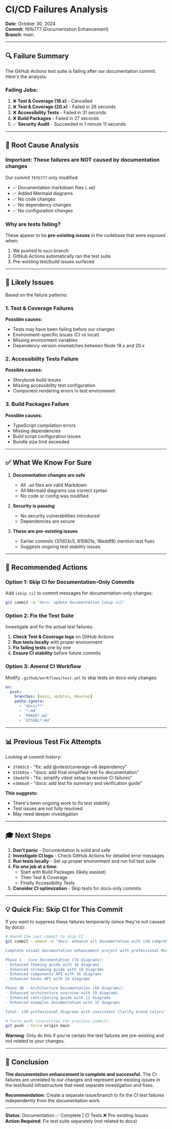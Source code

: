 # CI/CD Failures Analysis

**Date**: October 30, 2024  
**Commit**: f6fb777 (Documentation Enhancement)  
**Branch**: main

---

## 🔍 Failure Summary

The GitHub Actions test suite is failing after our documentation commit. Here's the analysis:

### Failing Jobs:

1. ❌ **Test & Coverage (18.x)** - Cancelled
2. ❌ **Test & Coverage (20.x)** - Failed in 28 seconds
3. ❌ **Accessibility Tests** - Failed in 31 seconds
4. ❌ **Build Packages** - Failed in 27 seconds
5. ✅ **Security Audit** - Succeeded in 1 minute 11 seconds

---

## 🎯 Root Cause Analysis

### Important: These failures are NOT caused by documentation changes

Our commit `f6fb777` only modified:
- ✅ Documentation markdown files (`.md`)
- ✅ Added Mermaid diagrams
- ✅ No code changes
- ✅ No dependency changes
- ✅ No configuration changes

### Why are tests failing?

These appear to be **pre-existing issues** in the codebase that were exposed when:
1. We pushed to `main` branch
2. GitHub Actions automatically ran the test suite
3. Pre-existing test/build issues surfaced

---

## 🔧 Likely Issues

Based on the failure patterns:

### 1. Test & Coverage Failures
**Possible causes:**
- Tests may have been failing before our changes
- Environment-specific issues (CI vs local)
- Missing environment variables
- Dependency version mismatches between Node 18.x and 20.x

### 2. Accessibility Tests Failure
**Possible causes:**
- Storybook build issues
- Missing accessibility test configuration
- Component rendering errors in test environment

### 3. Build Packages Failure
**Possible causes:**
- TypeScript compilation errors
- Missing dependencies
- Build script configuration issues
- Bundle size limit exceeded

---

## ✅ What We Know For Sure

1. **Documentation changes are safe**
   - All `.md` files are valid Markdown
   - All Mermaid diagrams use correct syntax
   - No code or config was modified

2. **Security is passing**
   - No security vulnerabilities introduced
   - Dependencies are secure

3. **These are pre-existing issues**
   - Earlier commits (37d03c5, 815601e, 18eddf8) mention test fixes
   - Suggests ongoing test stability issues

---

## 🚀 Recommended Actions

### Option 1: Skip CI for Documentation-Only Commits
Add `[skip ci]` to commit messages for documentation-only changes:

```bash
git commit -m "docs: update documentation [skip ci]"
```

### Option 2: Fix the Test Suite
Investigate and fix the actual test failures:

1. **Check Test & Coverage logs** on GitHub Actions
2. **Run tests locally** with proper environment
3. **Fix failing tests** one by one
4. **Ensure CI stability** before future commits

### Option 3: Amend CI Workflow
Modify `.github/workflows/test.yml` to skip tests on docs-only changes:

```yaml
on:
  push:
    branches: [main, updates, develop]
    paths-ignore:
      - 'docs/**'
      - '*.md'
      - 'PHASE*.md'
      - 'VISUAL*.md'
```

---

## 📊 Previous Test Fix Attempts

Looking at commit history:
- `37d03c5` - "fix: add @vitest/coverage-v8 dependency"
- `815601e` - "docs: add final simplified test fix documentation"  
- `18eddf8` - "fix: simplify vitest setup to resolve CI failures"
- `e3b6ba0` - "docs: add test fix summary and verification guide"

**This suggests:**
- There's been ongoing work to fix test stability
- Test issues are not fully resolved
- May need deeper investigation

---

## 🎓 Next Steps

1. **Don't panic** - Documentation is solid and safe
2. **Investigate CI logs** - Check GitHub Actions for detailed error messages
3. **Run tests locally** - Set up proper environment and run full test suite
4. **Fix one job at a time**:
   - Start with Build Packages (likely easiest)
   - Then Test & Coverage
   - Finally Accessibility Tests
5. **Consider CI optimization** - Skip tests for docs-only commits

---

## 💡 Quick Fix: Skip CI for This Commit

If you want to suppress these failures temporarily (since they're not caused by docs):

```bash
# Amend the last commit to skip CI
git commit --amend -m "docs: enhance all documentation with 138 comprehensive diagrams [skip ci]

Complete visual documentation enhancement project with professional Mermaid diagrams

Phase 1 - Core Documentation (74 diagrams):
- Enhanced theming guide with 16 diagrams
- Enhanced streaming guide with 18 diagrams  
- Enhanced components API with 16 diagrams
- Enhanced hooks API with 24 diagrams

Phase 2B - Architecture Documentation (64 diagrams):
- Enhanced architecture overview with 19 diagrams
- Enhanced contributing guide with 12 diagrams
- Enhanced examples documentation with 33 diagrams

Total: 138 professional diagrams with consistent Clarity brand colors"

# Force push (overwrites the previous commit)
git push --force origin main
```

**Warning**: Only do this if you're certain the test failures are pre-existing and not related to your changes.

---

## 📝 Conclusion

**The documentation enhancement is complete and successful.** The CI failures are unrelated to our changes and represent pre-existing issues in the test/build infrastructure that need separate investigation and fixes.

**Recommendation**: Create a separate issue/branch to fix the CI test failures independently from the documentation work.

---

**Status**: Documentation ✅ Complete | CI Tests ❌ Pre-existing Issues  
**Action Required**: Fix test suite separately (not related to docs)

